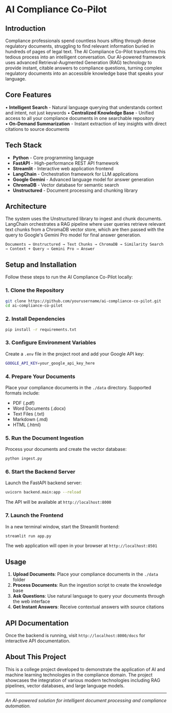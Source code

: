 
# AI Compliance Co-Pilot

## Introduction

Compliance professionals spend countless hours sifting through dense regulatory documents, struggling to find relevant information buried in hundreds of pages of legal text. The AI Compliance Co-Pilot transforms this tedious process into an intelligent conversation. Our AI-powered framework uses advanced Retrieval-Augmented Generation (RAG) technology to provide instant, citable answers to compliance questions, turning complex regulatory documents into an accessible knowledge base that speaks your language.

## Core Features

• **Intelligent Search** - Natural language querying that understands context and intent, not just keywords
• **Centralized Knowledge Base** - Unified access to all your compliance documents in one searchable repository  
• **On-Demand Summarization** - Instant extraction of key insights with direct citations to source documents

## Tech Stack

- **Python** - Core programming language
- **FastAPI** - High-performance REST API framework
- **Streamlit** - Interactive web application frontend
- **LangChain** - Orchestration framework for LLM applications
- **Google Gemini** - Advanced language model for answer generation
- **ChromaDB** - Vector database for semantic search
- **Unstructured** - Document processing and chunking library

## Architecture

The system uses the Unstructured library to ingest and chunk documents. LangChain orchestrates a RAG pipeline where user queries retrieve relevant text chunks from a ChromaDB vector store, which are then passed with the query to Google's Gemini Pro model for final answer generation.

```
Documents → Unstructured → Text Chunks → ChromaDB → Similarity Search → Context + Query → Gemini Pro → Answer
```

## Setup and Installation

Follow these steps to run the AI Compliance Co-Pilot locally:

### 1. Clone the Repository

```bash
git clone https://github.com/yourusername/ai-compliance-co-pilot.git
cd ai-compliance-co-pilot
```

### 2. Install Dependencies

```bash
pip install -r requirements.txt
```

### 3. Configure Environment Variables

Create a `.env` file in the project root and add your Google API key:

```bash
GOOGLE_API_KEY=your_google_api_key_here
```

### 4. Prepare Your Documents

Place your compliance documents in the `./data` directory. Supported formats include:
- PDF (.pdf)
- Word Documents (.docx)
- Text Files (.txt)
- Markdown (.md)
- HTML (.html)

### 5. Run the Document Ingestion

Process your documents and create the vector database:

```bash
python ingest.py
```

### 6. Start the Backend Server

Launch the FastAPI backend server:

```bash
uvicorn backend.main:app --reload
```

The API will be available at `http://localhost:8000`

### 7. Launch the Frontend

In a new terminal window, start the Streamlit frontend:

```bash
streamlit run app.py
```

The web application will open in your browser at `http://localhost:8501`

## Usage

1. **Upload Documents**: Place your compliance documents in the `./data` folder
2. **Process Documents**: Run the ingestion script to create the knowledge base
3. **Ask Questions**: Use natural language to query your documents through the web interface
4. **Get Instant Answers**: Receive contextual answers with source citations

## API Documentation

Once the backend is running, visit `http://localhost:8000/docs` for interactive API documentation.

## About This Project

This is a college project developed to demonstrate the application of AI and machine learning technologies in the compliance domain. The project showcases the integration of various modern technologies including RAG pipelines, vector databases, and large language models.

---

*An AI-powered solution for intelligent document processing and compliance automation.*
